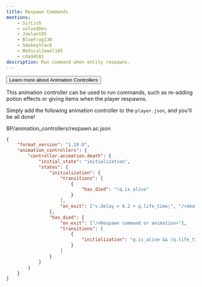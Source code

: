 ```yaml
---
title: Respawn Commands
mentions:
    - SirLich
    - solvedDev
    - Joelant05
    - BlueFrog130
    - SmokeyStack
    - MedicalJewel105
    - cda94581
description: Run command when entity respawns.
---
```


<Button link="animation-controllers-intro">Learn more about Animation Controllers</Button>

This animation controller can be used to run commands, such as re-adding potion effects or giving items when the player respawns.

Simply add the following animation controller to the `player.json`, and you'll be all done!

<CodeHeader>BP/animation_controllers/respawn.ac.json</CodeHeader>

```json
{
    "format_version": "1.10.0",
    "animation_controllers": {
        "controller.animation.death": {
            "initial_state": "initialization",
            "states": {
                "initialization": {
                    "transitions": [
                        {
                            "has_died": "!q.is_alive"
                        }
                    ],
                    "on_exit": ["v.delay = 0.2 + q.life_time;", "/<death command or animation>"]
                },
                "has_died": {
                    "on_exit": ["/<Respawn command or animation>"],
                    "transitions": [
                        {
                            "initialization": "q.is_alive && (q.life_time >= v.delay)"
                        }
                    ]
                }
            }
        }
    }
}
```
